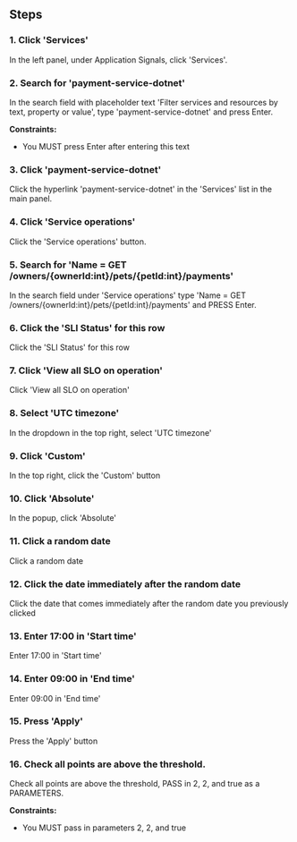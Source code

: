## Steps

### 1. Click 'Services'

In the left panel, under Application Signals, click 'Services'.

### 2. Search for 'payment-service-dotnet'

In the search field with placeholder text 'Filter services and resources by text, property or value', type 'payment-service-dotnet' and press Enter.

**Constraints:**
- You MUST press Enter after entering this text

### 3. Click 'payment-service-dotnet'

Click the hyperlink 'payment-service-dotnet' in the 'Services' list in the main panel.

### 4. Click 'Service operations'

Click the 'Service operations' button.

### 5. Search for 'Name = GET /owners/{ownerId:int}/pets/{petId:int}/payments'

In the search field under 'Service operations' type 'Name = GET /owners/{ownerId:int}/pets/{petId:int}/payments' and PRESS Enter.

### 6. Click the 'SLI Status' for this row

Click the 'SLI Status' for this row

### 7. Click 'View all SLO on operation'

Click 'View all SLO on operation'

### 8. Select 'UTC timezone'

In the dropdown in the top right, select 'UTC timezone'

### 9. Click 'Custom'

In the top right, click the 'Custom' button

### 10. Click 'Absolute'

In the popup, click 'Absolute'

### 11. Click a random date

Click a random date

### 12. Click the date immediately after the random date

Click the date that comes immediately after the random date you previously clicked

### 13. Enter 17:00 in 'Start time'

Enter 17:00 in 'Start time'

### 14. Enter 09:00 in 'End time'

Enter 09:00 in 'End time'

### 15. Press 'Apply'

Press the 'Apply' button

### 16. Check all points are above the threshold.

Check all points are above the threshold, PASS in 2, 2, and true as a PARAMETERS.

**Constraints:**
- You MUST pass in parameters 2, 2, and true

